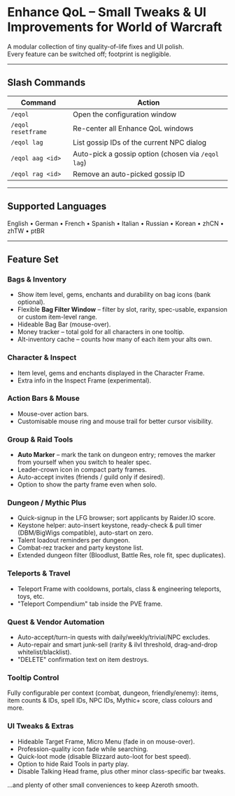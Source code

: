 # Enhance QoL – Small Tweaks & UI Improvements for World of Warcraft

A modular collection of tiny quality-of-life fixes and UI polish.  
Every feature can be switched off; footprint is negligible.

***

## Slash Commands

| Command          |Action                                           |
| ---------------- |------------------------------------------------ |
| <code>/eqol</code> |Open the configuration window                    |
| <code>/eqol resetframe</code> |Re-center all Enhance QoL windows                |
| <code>/eqol lag</code> |List gossip IDs of the current NPC dialog        |
| <code>/eqol aag &lt;id&gt;</code> |Auto-pick a gossip option (chosen via <code>/eqol lag</code>) |
| <code>/eqol rag &lt;id&gt;</code> |Remove an auto-picked gossip ID                  |

***

## Supported Languages

English • German • French • Spanish • Italian • Russian • Korean • zhCN • zhTW • ptBR

***

## Feature Set

### Bags & Inventory

*   Show item level, gems, enchants and durability on bag icons (bank optional).
*   Flexible **Bag Filter Window** – filter by slot, rarity, spec-usable, expansion or custom item-level range.
*   Hideable Bag Bar (mouse-over).
*   Money tracker – total gold for all characters in one tooltip.
*   Alt-inventory cache – counts how many of each item your alts own.

### Character & Inspect

*   Item level, gems and enchants displayed in the Character Frame.
*   Extra info in the Inspect Frame (experimental).

### Action Bars & Mouse

*   Mouse-over action bars.
*   Customisable mouse ring and mouse trail for better cursor visibility.

### Group & Raid Tools

*   **Auto Marker** – mark the tank on dungeon entry; removes the marker from yourself when you switch to healer spec.
*   Leader-crown icon in compact party frames.
*   Auto-accept invites (friends / guild only if desired).
*   Option to show the party frame even when solo.

### Dungeon / Mythic Plus

*   Quick-signup in the LFG browser; sort applicants by Raider.IO score.
*   Keystone helper: auto-insert keystone, ready-check & pull timer (DBM/BigWigs compatible), auto-start on zero.
*   Talent loadout reminders per dungeon.
*   Combat-rez tracker and party keystone list.
*   Extended dungeon filter (Bloodlust, Battle Res, role fit, spec duplicates).

### Teleports & Travel

*   Teleport Frame with cooldowns, portals, class & engineering teleports, toys, etc.
*   "Teleport Compendium" tab inside the PVE frame.

### Quest & Vendor Automation

*   Auto-accept/turn-in quests with daily/weekly/trivial/NPC excludes.
*   Auto-repair and smart junk-sell (rarity & ilvl threshold, drag-and-drop whitelist/blacklist).
*   "DELETE" confirmation text on item destroys.

### Tooltip Control

Fully configurable per context (combat, dungeon, friendly/enemy): items, item counts & IDs, spell IDs, NPC IDs, Mythic+ score, class colours and more.

### UI Tweaks & Extras

*   Hideable Target Frame, Micro Menu (fade in on mouse-over).
*   Profession-quality icon fade while searching.
*   Quick-loot mode (disable Blizzard auto-loot for best speed).
*   Option to hide Raid Tools in party play.
*   Disable Talking Head frame, plus other minor class-specific bar tweaks.

…and plenty of other small conveniences to keep Azeroth smooth.